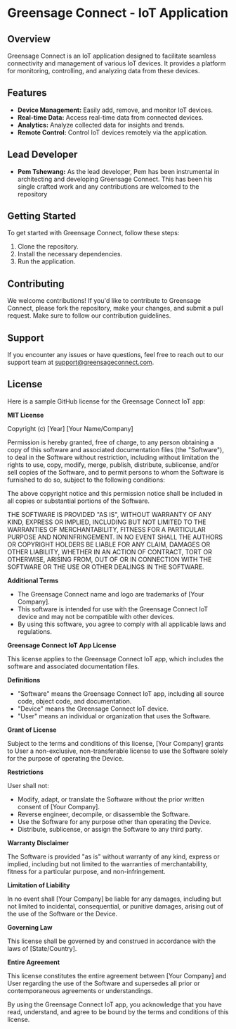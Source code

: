 # Greensage Connect - IoT Application

## Overview
Greensage Connect is an IoT application designed to facilitate seamless connectivity and management of various IoT devices. It provides a platform for monitoring, controlling, and analyzing data from these devices.

## Features
- **Device Management:** Easily add, remove, and monitor IoT devices.
- **Real-time Data:** Access real-time data from connected devices.
- **Analytics:** Analyze collected data for insights and trends.
- **Remote Control:** Control IoT devices remotely via the application.

## Lead Developer
- **Pem Tshewang:** As the lead developer, Pem has been instrumental in architecting and developing Greensage Connect. This has been his single crafted work and any contributions are welcomed to the repository

## Getting Started
To get started with Greensage Connect, follow these steps:
1. Clone the repository.
2. Install the necessary dependencies.
3. Run the application.

## Contributing
We welcome contributions! If you'd like to contribute to Greensage Connect, please fork the repository, make your changes, and submit a pull request. Make sure to follow our contribution guidelines.

## Support
If you encounter any issues or have questions, feel free to reach out to our support team at support@greensageconnect.com.

## License
Here is a sample GitHub license for the Greensage Connect IoT app:

**MIT License**

Copyright (c) [Year] [Your Name/Company]

Permission is hereby granted, free of charge, to any person obtaining a copy
of this software and associated documentation files (the "Software"), to deal
in the Software without restriction, including without limitation the rights
to use, copy, modify, merge, publish, distribute, sublicense, and/or sell
copies of the Software, and to permit persons to whom the Software is
furnished to do so, subject to the following conditions:

The above copyright notice and this permission notice shall be included in all
copies or substantial portions of the Software.

THE SOFTWARE IS PROVIDED "AS IS", WITHOUT WARRANTY OF ANY KIND, EXPRESS OR
IMPLIED, INCLUDING BUT NOT LIMITED TO THE WARRANTIES OF MERCHANTABILITY,
FITNESS FOR A PARTICULAR PURPOSE AND NONINFRINGEMENT. IN NO EVENT SHALL THE
AUTHORS OR COPYRIGHT HOLDERS BE LIABLE FOR ANY CLAIM, DAMAGES OR OTHER
LIABILITY, WHETHER IN AN ACTION OF CONTRACT, TORT OR OTHERWISE, ARISING FROM,
OUT OF OR IN CONNECTION WITH THE SOFTWARE OR THE USE OR OTHER DEALINGS IN THE
SOFTWARE.

**Additional Terms**

* The Greensage Connect name and logo are trademarks of [Your Company].
* This software is intended for use with the Greensage Connect IoT device and may not be compatible with other devices.
* By using this software, you agree to comply with all applicable laws and regulations.

**Greensage Connect IoT App License**

This license applies to the Greensage Connect IoT app, which includes the software and associated documentation files.

**Definitions**

* "Software" means the Greensage Connect IoT app, including all source code, object code, and documentation.
* "Device" means the Greensage Connect IoT device.
* "User" means an individual or organization that uses the Software.

**Grant of License**

Subject to the terms and conditions of this license, [Your Company] grants to User a non-exclusive, non-transferable license to use the Software solely for the purpose of operating the Device.

**Restrictions**

User shall not:

* Modify, adapt, or translate the Software without the prior written consent of [Your Company].
* Reverse engineer, decompile, or disassemble the Software.
* Use the Software for any purpose other than operating the Device.
* Distribute, sublicense, or assign the Software to any third party.

**Warranty Disclaimer**

The Software is provided "as is" without warranty of any kind, express or implied, including but not limited to the warranties of merchantability, fitness for a particular purpose, and non-infringement.

**Limitation of Liability**

In no event shall [Your Company] be liable for any damages, including but not limited to incidental, consequential, or punitive damages, arising out of the use of the Software or the Device.

**Governing Law**

This license shall be governed by and construed in accordance with the laws of [State/Country].

**Entire Agreement**

This license constitutes the entire agreement between [Your Company] and User regarding the use of the Software and supersedes all prior or contemporaneous agreements or understandings.

By using the Greensage Connect IoT app, you acknowledge that you have read, understand, and agree to be bound by the terms and conditions of this license.
